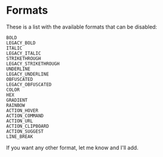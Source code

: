 # Formats

These is a list with the available formats that can be disabled:

```text
BOLD
LEGACY_BOLD
ITALIC
LEGACY_ITALIC
STRIKETHROUGH
LEGACY_STRIKETHROUGH
UNDERLINE
LEGACY_UNDERLINE
OBFUSCATED
LEGACY_OBFUSCATED
COLOR
HEX
GRADIENT
RAINBOW
ACTION_HOVER
ACTION_COMMAND
ACTION_URL
ACTION_CLIPBOARD
ACTION_SUGGEST
LINE_BREAK
```

If you want any other format, let me know and I'll add.


